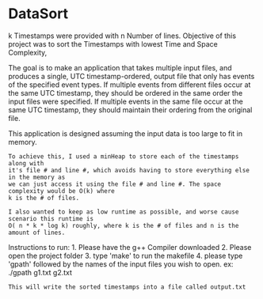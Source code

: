# DataSort
k Timestamps were provided with n Number of lines. Objective of this project was to sort the Timestamps with lowest Time and Space Complexity,


The goal is to make an application that takes multiple input files, and produces a single, UTC timestamp-ordered, output
file that only has events of the specified event types.  If multiple events from
different files occur at the same UTC timestamp, they should be ordered in the
same order the input files were specified.  If multiple events in the same file
occur at the same UTC timestamp, they should maintain their ordering from the
original file.

This application is designed assuming the input data is too large to fit
in memory.

    To achieve this, I used a minHeap to store each of the timestamps along with
    it's file # and line #, which avoids having to store everything else in the memory as
    we can just access it using the file # and line #. The space complexity would be O(k) where
    k is the # of files.
    
    I also wanted to keep as low runtime as possible, and worse cause scenario this runtime is
    O( n * k * log k) roughly, where k is the # of files and n is the amount of lines. 

Instructions to run: 
	1. Please have the g++ Compiler downloaded
	2. Please open the project folder
	3. type 'make' to run the makefile
	4. please type 'gpath' followed by the names of the input files you wish to open.
		ex:
			./gpath g1.txt g2.txt
	
	This will write the sorted timestamps into a file called output.txt
